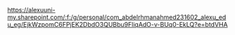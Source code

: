 https://alexuuni-my.sharepoint.com/:f:/g/personal/com_abdelrhmanahmed231602_alexu_edu_eg/EjkWzpomC6FPjEK2DbdO3QUBbu9FliqAdO-v-BUq0-EkLQ?e=btdVHA
